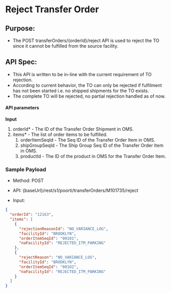 # Reject Transfer Order	

## **Purpose:**

* The POST transferOrders/{orderId}/reject API is used to reject the TO since it cannot be fulfilled from the source facility.

## **API Spec:**

* This API is written to be in-line with the current requirement of TO rejection. 
* According to current behavior, the TO can only be rejected if fulfilment has not been started i.e. no shipped shipments for the TO exists. 
* The complete TO will be rejected, no partial rejection handled as of now.

#### API parameters

**Input**
1. orderId* - The ID of the Transfer Order Shipment in OMS.
2. items* - The list of order items to be fulfilled.
   1. orderItemSeqId - The Seq ID of the Transfer Order Item in OMS.
   2. shipGroupSeqId - The Ship Group Seq ID of the Transfer Order Item in OMS.
   3. productId - The ID of the product in OMS for the Transfer Order Item.

### Sample Payload

* Method: POST
* API: {baseUrl}/rest/s1/poorti/transferOrders/M101735/reject

* Input:
```json
{
  "orderId": "12163",
  "items": [
    {
      "rejectionReasonId": "NO_VARIANCE_LOG",
      "facilityId": "BROOKLYN",
      "orderItemSeqId": "00101",
      "naFacilityId": "REJECTED_ITM_PARKING"
    },
    {
      "rejectReason": "NO_VARIANCE_LOG",
      "facilityId": "BROOKLYN",
      "orderItemSeqId": "00102",
      "naFacilityId": "REJECTED_ITM_PARKING"
    }
  ]
}
```


